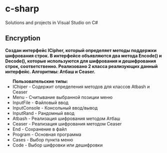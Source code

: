 # c-sharp
Solutions and projects in Visual Studio on C#


<div>
 <div>
 <h2>
        Encryption
    </h2>
<p><b> 
Создан интерфейс ICipher, который определяет методы поддержки шифрования строк. В интерфейсе объявляются два метода Encode() и Decode(), которые используются для шифрования и дешифрования строк, соответственно. Реализовано 2 класса реализующих данный интерфейс. Алгоритмы: Атбаш и Сeaser.
 </b></p>
 
 <p>

<ul><b>Пользовательские типы:</b>
  <li>IChiper -	Содержит определения методов для классов Atbash и Сeaser </li>
        <li> Menu -	Считывание выбранной позиции меню</li>
        <li> InputFile -	Файловый ввод </li>
   <li>InputConsole -	Консольный ввод/вывод </li>
   <li>InputRand -	Рандомный ввод </li>
   <li>Atbash -	Реализация шифрования методом Атбаш </li>
   <li>Ceaser -	Реализация шифрования методом Ceaser </li>
   <li>End -	Сохранение в файл </li>
   <li>Program	- Основная программа </li>
  <li>Cases -	Выбор пункта меню </li>
  <li>Code -	Выбор шифровки или дешифровки </li>
    </ul>
    </div>
